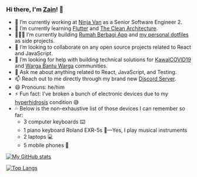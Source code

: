 ### Hi there, I'm [Zain](https://zainfathoni.com)! 👋

- 🔭 I’m currently working at [Ninja Van](https://www.ninjavan.co) as a Senior Software Engineer 2.
- 🌱 I’m currently learning [Flutter](https://flutter.dev) and [The Clean Architecture](https://blog.cleancoder.com/uncle-bob/2012/08/13/the-clean-architecture.html).
- 👨🏻‍💻 I’m currently building [Rumah Berbagi App](https://github.com/zainfathoni/rumahberbagi-app) and [my personal dotfiles](https://github.com/zainfathoni/dotfiles) as side projects.
- 👯 I’m looking to collaborate on any open source projects related to React and JavaScript.
- 🤔 I’m looking for help with building technical solutions for [KawalCOVID19](https://kawalcovid19.id) and [Warga Bantu Warga](https://wargabantuwarga.com) communities.
- 💬 Ask me about anything related to React, JavaScript, and Testing.
- 📫 Reach out to me directly through my brand new [Discord Server](https://zainf.dev/discord).
- 😄 Pronouns: he/him
- ⚡ Fun fact: I've broken a bunch of electronic devices due to my [hyperhidrosis](https://en.wikipedia.org/wiki/Hyperhidrosis) condition 😅
- 💦 Below is the non-exhaustive list of those devices I can remember so far:
  - 3 computer keyboards ⌨️
  - 1 piano keyboard Roland EXR-5s 🎹—Yes, I play musical instruments
  - 2 laptops 💻
  - 5 mobile phones 📱

[![My GitHub stats](https://github-readme-stats.vercel.app/api?username=zainfathoni&count_private=true&show_icons=true&theme=dark)](https://github.com/anuraghazra/github-readme-stats)

[![Top Langs](https://github-readme-stats.vercel.app/api/top-langs/?username=zainfathoni&layout=compact&theme=dark)](https://github.com/anuraghazra/github-readme-stats)
